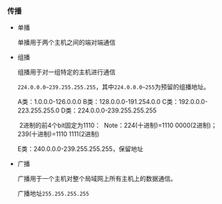 ### 传播

- 单播

  单播用于两个主机之间的端对端通信

- 组播

  组播用于对一组特定的主机进行通信

  `224.0.0.0~239.255.255.255`，其中`224.0.0.0~255`为预留的组播地址。

  A类：1.0.0.0-126.0.0.0
  B类：128.0.0.0-191.254.0.0
  C类：192.0.0.0-223.255.255.0
  D类：224.0.0.0-239.255.255.255

  ​	2进制的前4个bit固定为1110：
  ​	Note：224(十进制)=1110 0000(2进制)；239(十进制)=1110 1111(2进制)

  E类：240.0.0.0-239.255.255.255，保留地址

- 广播

  广播用于一个主机对整个局域网上所有主机上的数据通信。

  广播地址`255.255.255.255`